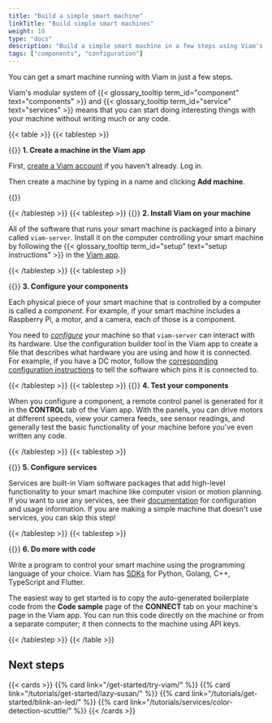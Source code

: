 ```yaml
---
title: "Build a simple smart machine"
linkTitle: "Build simple smart machines"
weight: 10
type: "docs"
description: "Build a simple smart machine in a few steps using Viam's modular system of components and services without writing much or any code."
tags: ["components", "configuration"]
---
```


You can get a smart machine running with Viam in just a few steps.

Viam's modular system of {{< glossary_tooltip term_id="component" text="components" >}} and {{< glossary_tooltip term_id="service" text="services" >}} means that you can start doing interesting things with your machine without writing much or any code.

{{< table >}}
{{< tablestep >}}

{{<imgproc src="/use-cases/signup-narrow.png" class="fill alignleft" resize="500x" style="max-width: 200px" declaredimensions=true alt="Viam app login screen.">}}
**1. Create a machine in the Viam app**

First, [create a Viam account](https://app.viam.com/) if you haven't already. Log in.

Then create a machine by typing in a name and clicking **Add machine**.

{{<imgproc src="/use-cases/new-machine.png" class="fill aligncenter" resize="400x" style="max-width: 250px" declaredimensions=true alt="Viam app login screen.">}}

{{< /tablestep >}}
{{< tablestep >}}
{{<imgproc src="/services/icons/data-capture.svg" class="fill alignright" style="max-width: 150px" declaredimensions=true alt="Installation icon">}}
**2. Install Viam on your machine**

All of the software that runs your smart machine is packaged into a binary called `viam-server`. Install it on the computer controlling your smart machine by following the {{< glossary_tooltip term_id="setup" text="setup instructions" >}} in the [Viam app](https://app.viam.com/).

{{< /tablestep >}}
{{< tablestep >}}

{{<imgproc src="/icons/components.png" class="fill alignleft" resize="400x" style="max-width: 220px" declaredimensions=true alt="An assortment of components.">}}
**3. Configure your components**

Each physical piece of your smart machine that is controlled by a computer is called a _component_. For example, if your smart machine includes a Raspberry Pi, a motor, and a camera, each of those is a component.

You need to [_configure_](/build/configure/) your machine so that `viam-server` can interact with its hardware.
Use the configuration builder tool in the Viam app to create a file that describes what hardware you are using and how it is connected.
For example, if you have a DC motor, follow the [corresponding configuration instructions](/components/motor/gpio/) to tell the software which pins it is connected to.

{{< /tablestep >}}
{{< tablestep >}}
{{<gif webm_src="/manage/control.webm" mp4_src="/manage/control.mp4" alt="The Viam app Control tab with a control panel for each component. The panel for a DC motor is clicked, expanding to show power controls." max-width="400px" class="fill alignleft">}}
**4. Test your components**

When you configure a component, a remote control panel is generated for it in the **CONTROL** tab of the Viam app.
With the panels, you can drive motors at different speeds, view your camera feeds, see sensor readings, and generally test the basic functionality of your machine before you've even written any code.

{{< /tablestep >}}
{{< tablestep >}}

{{<imgproc src="/ml/collect.svg" class="fill alignright" style="max-width: 220px"  declaredimensions=true alt="Services">}}
**5. Configure services**

Services are built-in Viam software packages that add high-level functionality to your smart machine like computer vision or motion planning.
If you want to use any services, see their [documentation](/services/) for configuration and usage information.
If you are making a simple machine that doesn't use services, you can skip this step!

{{< /tablestep >}}
{{< tablestep >}}

{{<imgproc src="/ml/configure.svg" class="fill alignleft" style="max-width: 210px"  declaredimensions=true alt="Services">}}
**6. Do more with code**

Write a program to control your smart machine using the programming language of your choice.
Viam has [SDKs](/sdks/) for Python, Golang, C++, TypeScript and Flutter.

The easiest way to get started is to copy the auto-generated boilerplate code from the **Code sample** page of the **CONNECT** tab on your machine's page in the Viam app.
You can run this code directly on the machine or from a separate computer; it then connects to the machine using API keys.

{{< /tablestep >}}
{{< /table >}}

## Next steps

{{< cards >}}
{{% card link="/get-started/try-viam/" %}}
{{% card link="/tutorials/get-started/lazy-susan/" %}}
{{% card link="/tutorials/get-started/blink-an-led/" %}}
{{% card link="/tutorials/services/color-detection-scuttle/" %}}
{{< /cards >}}
